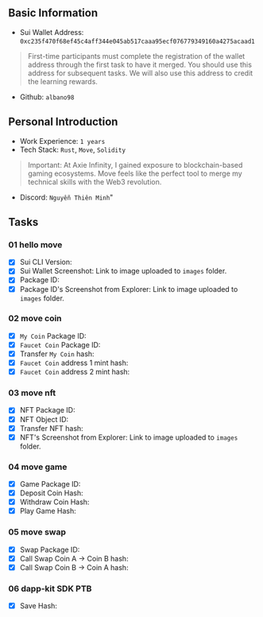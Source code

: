 ## Basic Information
- Sui Wallet Address: `0xc235f470f68ef45c4aff344e045ab517caaa95ecf076779349160a4275acaad1`
> First-time participants must complete the registration of the wallet address through the first task to have it merged. You should use this address for subsequent tasks. We will also use this address to credit the learning rewards.
- Github: `albano98`

## Personal Introduction
- Work Experience: `1 years`
- Tech Stack: `Rust`, `Move`, `Solidity`
> Important: At Axie Infinity, I gained exposure to blockchain-based gaming ecosystems. Move feels like the perfect tool to merge my technical skills with the Web3 revolution.
- Discord: `Nguyễn Thiên Minh`"

## Tasks

### 01 hello move
- [x] Sui CLI Version: 
- [x] Sui Wallet Screenshot: Link to image uploaded to `images` folder.
- [x] Package ID:
- [x] Package ID's Screenshot from Explorer: Link to image uploaded to `images` folder.

### 02 move coin
- [x] `My Coin` Package ID:
- [x] `Faucet Coin` Package ID:
- [x] Transfer `My Coin` hash:
- [x] `Faucet Coin` address 1 mint hash:
- [x] `Faucet Coin` address 2 mint hash:

### 03 move nft
- [x] NFT Package ID:
- [x] NFT Object ID:
- [x] Transfer NFT hash:
- [x] NFT's Screenshot from Explorer: Link to image uploaded to `images` folder.

### 04 move game
- [x] Game Package ID:
- [x] Deposit Coin Hash:
- [x] Withdraw Coin Hash:
- [x] Play Game Hash:

### 05 move swap
- [x] Swap Package ID:
- [x] Call Swap Coin A -> Coin B hash:
- [x] Call Swap Coin B -> Coin A hash:

### 06 dapp-kit SDK PTB
- [x] Save Hash:
